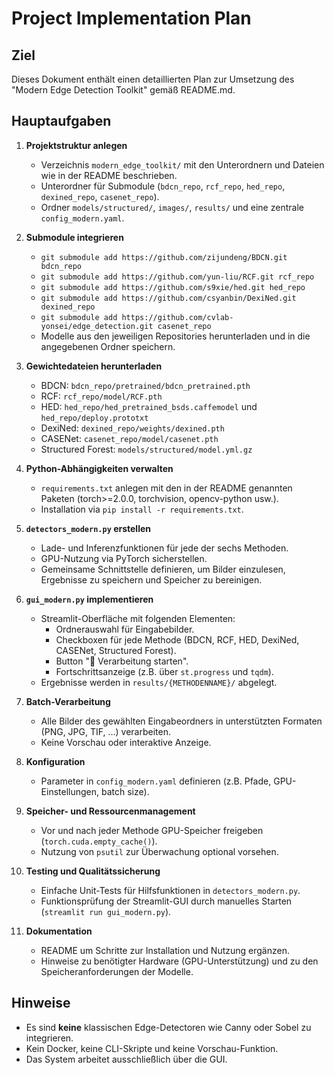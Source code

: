 # Project Implementation Plan

## Ziel
Dieses Dokument enthält einen detaillierten Plan zur Umsetzung des "Modern Edge Detection Toolkit" gemäß README.md.

## Hauptaufgaben
1. **Projektstruktur anlegen**
   - Verzeichnis `modern_edge_toolkit/` mit den Unterordnern und Dateien wie in der README beschrieben.
   - Unterordner für Submodule (`bdcn_repo`, `rcf_repo`, `hed_repo`, `dexined_repo`, `casenet_repo`).
   - Ordner `models/structured/`, `images/`, `results/` und eine zentrale `config_modern.yaml`.

2. **Submodule integrieren**
   - `git submodule add https://github.com/zijundeng/BDCN.git bdcn_repo`
   - `git submodule add https://github.com/yun-liu/RCF.git rcf_repo`
   - `git submodule add https://github.com/s9xie/hed.git hed_repo`
   - `git submodule add https://github.com/csyanbin/DexiNed.git dexined_repo`
   - `git submodule add https://github.com/cvlab-yonsei/edge_detection.git casenet_repo`
   - Modelle aus den jeweiligen Repositories herunterladen und in die angegebenen Ordner speichern.

3. **Gewichtedateien herunterladen**
   - BDCN: `bdcn_repo/pretrained/bdcn_pretrained.pth`
   - RCF: `rcf_repo/model/RCF.pth`
   - HED: `hed_repo/hed_pretrained_bsds.caffemodel` und `hed_repo/deploy.prototxt`
   - DexiNed: `dexined_repo/weights/dexined.pth`
   - CASENet: `casenet_repo/model/casenet.pth`
   - Structured Forest: `models/structured/model.yml.gz`

4. **Python-Abhängigkeiten verwalten**
   - `requirements.txt` anlegen mit den in der README genannten Paketen (torch>=2.0.0, torchvision, opencv-python usw.).
   - Installation via `pip install -r requirements.txt`.

5. **`detectors_modern.py` erstellen**
   - Lade- und Inferenzfunktionen für jede der sechs Methoden.
   - GPU-Nutzung via PyTorch sicherstellen.
   - Gemeinsame Schnittstelle definieren, um Bilder einzulesen, Ergebnisse zu speichern und Speicher zu bereinigen.

6. **`gui_modern.py` implementieren**
   - Streamlit-Oberfläche mit folgenden Elementen:
     - Ordnerauswahl für Eingabebilder.
     - Checkboxen für jede Methode (BDCN, RCF, HED, DexiNed, CASENet, Structured Forest).
     - Button "🚀 Verarbeitung starten".
     - Fortschrittsanzeige (z.B. über `st.progress` und `tqdm`).
   - Ergebnisse werden in `results/{METHODENNAME}/` abgelegt.

7. **Batch-Verarbeitung**
   - Alle Bilder des gewählten Eingabeordners in unterstützten Formaten (PNG, JPG, TIF, …) verarbeiten.
   - Keine Vorschau oder interaktive Anzeige.

8. **Konfiguration**
   - Parameter in `config_modern.yaml` definieren (z.B. Pfade, GPU-Einstellungen, batch size).

9. **Speicher- und Ressourcenmanagement**
   - Vor und nach jeder Methode GPU-Speicher freigeben (`torch.cuda.empty_cache()`).
   - Nutzung von `psutil` zur Überwachung optional vorsehen.

10. **Testing und Qualitätssicherung**
    - Einfache Unit-Tests für Hilfsfunktionen in `detectors_modern.py`.
    - Funktionsprüfung der Streamlit-GUI durch manuelles Starten (`streamlit run gui_modern.py`).

11. **Dokumentation**
    - README um Schritte zur Installation und Nutzung ergänzen.
    - Hinweise zu benötigter Hardware (GPU-Unterstützung) und zu den Speicheranforderungen der Modelle.

## Hinweise
- Es sind **keine** klassischen Edge-Detectoren wie Canny oder Sobel zu integrieren.
- Kein Docker, keine CLI-Skripte und keine Vorschau-Funktion.
- Das System arbeitet ausschließlich über die GUI.


